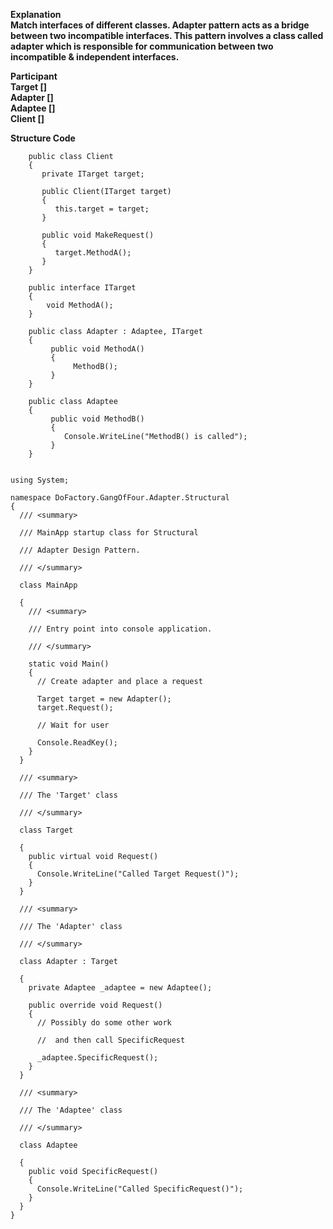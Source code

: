 **Explanation** <br/>
**Match interfaces of different classes. Adapter pattern acts as a bridge between two incompatible interfaces. This pattern involves a class called adapter which is responsible for communication between two incompatible & independent interfaces.**

**Participant** <br/>
**Target []** <br/>
**Adapter []** <br/>
**Adaptee []** <br/>
**Client []** <br/>

**Structure Code**

```
    public class Client
    {
       private ITarget target;

       public Client(ITarget target)
       {
          this.target = target;
       }

       public void MakeRequest()
       {
          target.MethodA();
       }
    }

    public interface ITarget
    {
        void MethodA();
    }

    public class Adapter : Adaptee, ITarget
    {
         public void MethodA()
         {
              MethodB();
         }
    }

    public class Adaptee
    {
         public void MethodB()
         {
            Console.WriteLine("MethodB() is called");
         }
    }
```

```

using System;
 
namespace DoFactory.GangOfFour.Adapter.Structural
{
  /// <summary>

  /// MainApp startup class for Structural

  /// Adapter Design Pattern.

  /// </summary>

  class MainApp

  {
    /// <summary>

    /// Entry point into console application.

    /// </summary>

    static void Main()
    {
      // Create adapter and place a request

      Target target = new Adapter();
      target.Request();
 
      // Wait for user

      Console.ReadKey();
    }
  }
 
  /// <summary>

  /// The 'Target' class

  /// </summary>

  class Target

  {
    public virtual void Request()
    {
      Console.WriteLine("Called Target Request()");
    }
  }
 
  /// <summary>

  /// The 'Adapter' class

  /// </summary>

  class Adapter : Target

  {
    private Adaptee _adaptee = new Adaptee();
 
    public override void Request()
    {
      // Possibly do some other work

      //  and then call SpecificRequest

      _adaptee.SpecificRequest();
    }
  }
 
  /// <summary>

  /// The 'Adaptee' class

  /// </summary>

  class Adaptee

  {
    public void SpecificRequest()
    {
      Console.WriteLine("Called SpecificRequest()");
    }
  }
}
```

